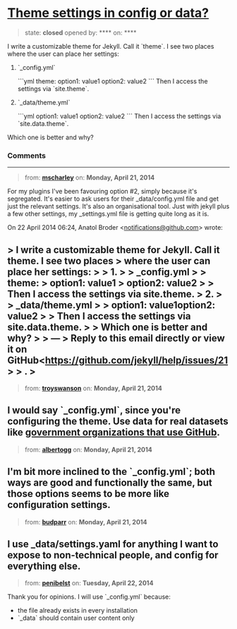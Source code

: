 # [Theme settings in config or data?](https://github.com/jekyll/jekyll-help/issues/21)

> state: **closed** opened by: **** on: ****

I write a customizable theme for Jekyll. Call it &#x60;theme&#x60;. I see two places where the user can place her settings:

1. &#x60;_config.yml&#x60;
    
    &#x60;&#x60;&#x60;yml
    theme:
      option1: value1
      option2: value2
    &#x60;&#x60;&#x60;
    Then I access the settings via &#x60;site.theme&#x60;.
1. &#x60;_data/theme.yml&#x60;
    
    &#x60;&#x60;&#x60;yml
    option1: value1
    option2: value2
    &#x60;&#x60;&#x60;
    Then I access the settings via &#x60;site.data.theme&#x60;.

Which one is better and why?

### Comments

---
> from: [**mscharley**](https://github.com/jekyll/jekyll-help/issues/21#issuecomment-40973307) on: **Monday, April 21, 2014**

For my plugins I&#x27;ve been favouring option #2, simply because it&#x27;s
segregated. It&#x27;s easier to ask users for their _data/config.yml file and
get just the relevant settings. It&#x27;s also an organisational tool. Just with
jekyll plus a few other settings, my _settings.yml file is getting quite
long as it is.


On 22 April 2014 06:24, Anatol Broder &lt;notifications@github.com&gt; wrote:

&gt; I write a customizable theme for Jekyll. Call it theme. I see two places
&gt; where the user can place her settings:
&gt;
&gt;    1.
&gt;
&gt;    _config.yml
&gt;
&gt;    theme:
&gt;      option1: value1
&gt;      option2: value2
&gt;
&gt;    Then I access the settings via site.theme.
&gt;     2.
&gt;
&gt;    _data/theme.yml
&gt;
&gt;    option1: value1option2: value2
&gt;
&gt;    Then I access the settings via site.data.theme.
&gt;
&gt; Which one is better and why?
&gt;
&gt; —
&gt; Reply to this email directly or view it on GitHub&lt;https://github.com/jekyll/help/issues/21&gt;
&gt; .
&gt;
---
> from: [**troyswanson**](https://github.com/jekyll/jekyll-help/issues/21#issuecomment-40973326) on: **Monday, April 21, 2014**

I would say &#x60;_config.yml&#x60;, since you&#x27;re configuring the theme. Use data for real datasets like [government organizations that use GitHub](https://github.com/github/government.github.com/blob/gh-pages/_data/organizations.yml).
---
> from: [**albertogg**](https://github.com/jekyll/jekyll-help/issues/21#issuecomment-40973846) on: **Monday, April 21, 2014**

I&#x27;m bit more inclined to the &#x60;_config.yml&#x60;; both ways are good and functionally the same, but those options seems to be more like configuration settings.
---
> from: [**budparr**](https://github.com/jekyll/jekyll-help/issues/21#issuecomment-40976046) on: **Monday, April 21, 2014**

I use _data/settings.yaml for anything I want to expose to non-technical people, and config for everything else. 
---
> from: [**penibelst**](https://github.com/jekyll/jekyll-help/issues/21#issuecomment-41127433) on: **Tuesday, April 22, 2014**

Thank you for opinions. I will use &#x60;_config.yml&#x60; because:

* the file already exists in every installation
* &#x60;_data&#x60; should contain user content only

